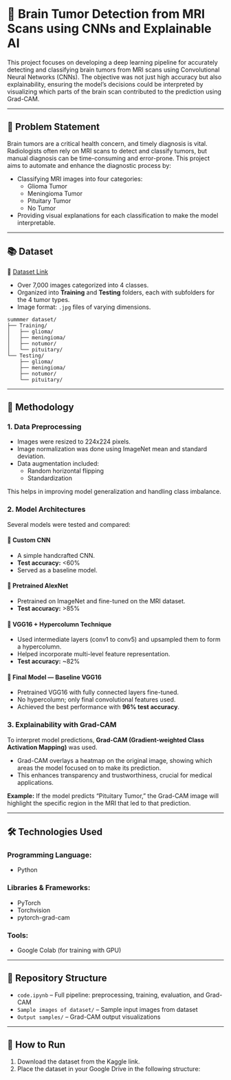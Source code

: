
# 🧠 Brain Tumor Detection from MRI Scans using CNNs and Explainable AI

This project focuses on developing a deep learning pipeline for accurately detecting and classifying brain tumors from MRI scans using Convolutional Neural Networks (CNNs). The objective was not just high accuracy but also explainability, ensuring the model’s decisions could be interpreted by visualizing which parts of the brain scan contributed to the prediction using Grad-CAM.

---

## 🎯 Problem Statement

Brain tumors are a critical health concern, and timely diagnosis is vital. Radiologists often rely on MRI scans to detect and classify tumors, but manual diagnosis can be time-consuming and error-prone. This project aims to automate and enhance the diagnostic process by:

- Classifying MRI images into four categories:
  - Glioma Tumor
  - Meningioma Tumor
  - Pituitary Tumor
  - No Tumor
- Providing visual explanations for each classification to make the model interpretable.

---

## 📚 Dataset

🔗 [Dataset Link ](https://drive.google.com/drive/folders/1B3gkttpW2KW_4UByrV9b_vlfAPnloyFf?usp=sharing)

- Over 7,000 images categorized into 4 classes.
- Organized into **Training** and **Testing** folders, each with subfolders for the 4 tumor types.
- Image format: `.jpg` files of varying dimensions.
```
summmer dataset/
├── Training/
│   ├── glioma/
│   ├── meningioma/
│   ├── notumor/
│   └── pituitary/
└── Testing/
    ├── glioma/
    ├── meningioma/
    ├── notumor/
    └── pituitary/
```
---

## 🧠 Methodology

### 1. Data Preprocessing
- Images were resized to 224x224 pixels.
- Image normalization was done using ImageNet mean and standard deviation.
- Data augmentation included:
  - Random horizontal flipping
  - Standardization

This helps in improving model generalization and handling class imbalance.

### 2. Model Architectures

Several models were tested and compared:

#### 🔹 Custom CNN
- A simple handcrafted CNN.
- **Test accuracy:** <60%
- Served as a baseline model.

#### 🔹 Pretrained AlexNet
- Pretrained on ImageNet and fine-tuned on the MRI dataset.
- **Test accuracy:** >85%

#### 🔹 VGG16 + Hypercolumn Technique
- Used intermediate layers (conv1 to conv5) and upsampled them to form a hypercolumn.
- Helped incorporate multi-level feature representation.
- **Test accuracy:** ~82%

#### 🔹 Final Model — Baseline VGG16
- Pretrained VGG16 with fully connected layers fine-tuned.
- No hypercolumn; only final convolutional features used.
- Achieved the best performance with **96% test accuracy**.

### 3. Explainability with Grad-CAM

To interpret model predictions, **Grad-CAM (Gradient-weighted Class Activation Mapping)** was used.

- Grad-CAM overlays a heatmap on the original image, showing which areas the model focused on to make its prediction.
- This enhances transparency and trustworthiness, crucial for medical applications.

**Example:** If the model predicts “Pituitary Tumor,” the Grad-CAM image will highlight the specific region in the MRI that led to that prediction.

---

## 🛠 Technologies Used

### Programming Language:
- Python

### Libraries & Frameworks:
- PyTorch
- Torchvision
- pytorch-grad-cam

### Tools:
- Google Colab (for training with GPU)
---

## 📁 Repository Structure

- `code.ipynb` – Full pipeline: preprocessing, training, evaluation, and Grad-CAM
- `Sample images of dataset/` – Sample input images from dataset
- `Output samples/` – Grad-CAM output visualizations

---

## 🚀 How to Run

1. Download the dataset from the Kaggle link.
2. Place the dataset in your Google Drive in the following structure:



